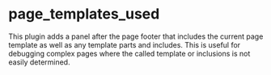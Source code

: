 # page_templates_used

This plugin adds a panel after the page footer that includes the current page template as well as any template parts and includes. This is useful for debugging complex pages where the called template or inclusions is not easily determined.
